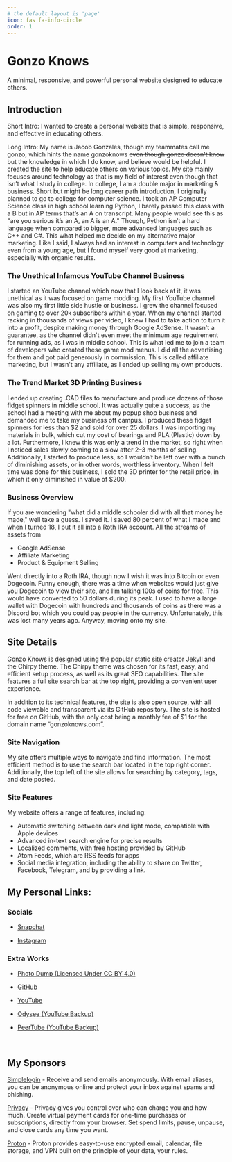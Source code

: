 ```yaml
---
# the default layout is 'page'
icon: fas fa-info-circle
order: 1
---
```


# Gonzo Knows
A minimal, responsive, and powerful personal website designed to educate others.

## Introduction
Short Intro: I wanted to create a personal website that is simple, responsive, and effective in educating others. 

Long Intro: My name is Jacob Gonzales, though my teammates call me gonzo, which hints the name gonzoknows ~~even though gonzo doesn't know~~ but the knowledge in which I do know, and believe would be helpful. I created the site to help educate others on various topics. My site mainly focuses around technology as that is my field of interest even though that isn’t what I study in college. In college, I am a double major in marketing & business. Short but might be long career path introduction, I originally planned to go to college for computer science. I took an AP Computer Science class in high school learning Python, I barely passed this class with a B but in AP terms that’s an A on transcript. Many people would see this as "are you serious it’s an A, an A is an A." Though, Python isn’t a hard language when compared to bigger, more advanced languages such as C++ and C#. This what helped me decide on my alternative major marketing. Like I said, I always had an interest in computers and technology even from a young age, but I found myself very good at marketing, especially with organic results.

### The Unethical Infamous YouTube Channel Business
I started an YouTube channel which now that I look back at it, it was unethical as it was focused on game modding. My first YouTube channel was also my first little side hustle or business. I grew the channel focused on gaming to over 20k subscribers within a year. When my channel started racking in thousands of views per video, I knew I had to take action to turn it into a profit, despite making money through Google AdSense. It wasn't a guarantee, as the channel didn't even meet the minimum age requirement for running ads, as I was in middle school. This is what led me to join a team of developers who created these game mod menus. I did all the advertising for them and got paid generously in commission. This is called affiliate marketing, but I wasn't any affiliate, as I ended up selling my own products.  

### The Trend Market 3D Printing Business
I ended up creating .CAD files to manufacture and produce dozens of those fidget spinners in middle school. It was actually quite a success, as the school had a meeting with me about my popup shop business and demanded me to take my business off campus. I produced these fidget spinners for less than $2 and sold for over 25 dollars. I was importing my materials in bulk, which cut my cost of bearings and PLA (Plastic) down by a lot. Furthermore, I knew this was only a trend in the market, so right when I noticed sales slowly coming to a slow after 2–3 months of selling. Additionally, I started to produce less, so I wouldn’t be left over with a bunch of diminishing assets, or in other words, worthless inventory. When I felt time was done for this business, I sold the 3D printer for the retail price, in which it only diminished in value of $200.

### Business Overview
If you are wondering "what did a middle schooler did with all that money he made," well take a guess. I saved it. I saved 80 percent of what I made and when I turned 18, I put it all into a Roth IRA account. All the streams of assets from
- Google AdSense
- Affiliate Marketing
- Product & Equipment Selling

Went directly into a Roth IRA, though now I wish it was into Bitcoin or even Dogecoin. Funny enough, there was a time when websites would just give you Dogecoin to view their site, and I’m talking 100s of coins for free. This would have converted to 50 dollars during its peak. I used to have a large wallet with Dogecoin with hundreds and thousands of coins as there was a Discord bot which you could pay people in the currency. Unfortunately, this was lost many years ago. Anyway, moving onto my site.

## Site Details
Gonzo Knows is designed using the popular static site creator Jekyll and the Chirpy theme. The Chirpy theme was chosen for its fast, easy, and efficient setup process, as well as its great SEO capabilities. The site features a full site search bar at the top right, providing a convenient user experience.

In addition to its technical features, the site is also open source, with all code viewable and transparent via its GitHub repository. The site is hosted for free on GitHub, with the only cost being a monthly fee of $1 for the domain name “gonzoknows.com”.

### Site Navigation

My site offers multiple ways to navigate and find information. The most efficient method is to use the search bar located in the top right corner. Additionally, the top left of the site allows for searching by category, tags, and date posted.

### Site Features 

My website offers a range of features, including:

- Automatic switching between dark and light mode, compatible with Apple devices
- Advanced in-text search engine for precise results
- Localized comments, with free hosting provided by GitHub
- Atom Feeds, which are RSS feeds for apps
- Social media integration, including the ability to share on Twitter, Facebook, Telegram, and by providing a link.

## My Personal Links:

### **Socials**

- [Snapchat](https://www.snapchat.com/add/jacobggonzales)

- [Instagram](https://www.instagram.com/jacobgonzales20/)

### **Extra Works**

- [Photo Dump (Licensed Under CC BY 4.0)](https://drive.google.com/drive/folders/1Li7j6qoiVvowXZtEbYRDx5TxOIDbgeUO) 

- [GitHub](https://github.com/gonzoknows)

- [YouTube](https://www.youtube.com/@gonzoknows)

- [Odysee (YouTube Backup)](https://odysee.com/@gonzoknows:5)

- [PeerTube (YouTube Backup)](https://tilvids.com/c/gonzoknows)

<br>

## **My Sponsors**

[Simplelogin](https://simplelogin.io?slref=jacobgonzales) - Receive and send emails anonymously. With email aliases, you can be anonymous online and protect your inbox against spams and phishing.


[Privacy](https://privacy.com/join/QH273) - Privacy gives you control over who can charge you and how much. Create virtual payment cards for one-time purchases or subscriptions, directly from your browser. Set spend limits, pause, unpause, and close cards any time you want. 

[Proton](https://pr.tn/ref/AWDACPD704Z0) - Proton provides easy-to-use encrypted email, calendar, file storage, and VPN built on the principle of your data, your rules.
